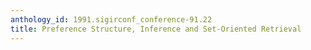 ```yaml
---
anthology_id: 1991.sigirconf_conference-91.22
title: Preference Structure, Inference and Set-Oriented Retrieval
---
```

